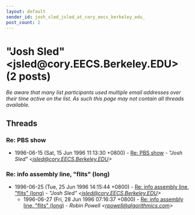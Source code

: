 ```yaml
---
layout: default
sender_id: josh_sled_jsled_at_cory_eecs_berkeley_edu_
post_count: 2
---
```


# "Josh Sled" <jsled<span>@</span>cory.EECS.Berkeley.EDU> (2 posts)

_Be aware that many list participants used multiple email addresses over their time active on the list. As such this page may not contain all threads available._

## Threads

### Re: PBS show
+ 1996-06-15 (Sat, 15 Jun 1996 11:13:30 +0800) - [Re: PBS show](/archive/1996/06/606b927ed0e942710bc75c6cd9d46073eaf77633918c53d8ba069dbb0f4ba36f) - _"Josh Sled" \<jsled@cory.EECS.Berkeley.EDU\>_

### Re: info assembly line, "flits" (long)
+ 1996-06-25 (Tue, 25 Jun 1996 14:15:44 +0800) - [Re: info assembly line, "flits" (long)](/archive/1996/06/3a2821678c22fa7341c1955c00dc501790dbf41db357a861922d364f346f10eb) - _"Josh Sled" \<jsled@cory.EECS.Berkeley.EDU\>_
  + 1996-06-27 (Fri, 28 Jun 1996 07:16:37 +0800) - [Re: info assembly line, "flits" (long)](/archive/1996/06/b8dfdb235485bd38b47c784e3eda9e383bff5811691b0a45a50a08d5ba3bc9c3) - _Robin Powell \<rpowell@algorithmics.com\>_

